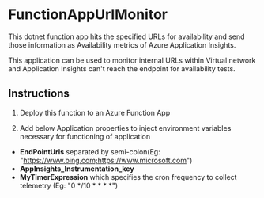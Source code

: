 # FunctionAppUrlMonitor

This dotnet function app hits the specified URLs for availability and send those information as Availability metrics of Azure Application Insights.

This application can be used to monitor internal URLs within Virtual network and Application Insights can't reach the endpoint for availability tests.

## Instructions

1. Deploy this function to an Azure Function App

2. Add below Application properties to inject environment variables necessary for functioning of application

  - <b>EndPointUrls</b> separated by semi-colon(Eg: "https://www.bing.com;https://www.microsoft.com")
  - <b>AppInsights_Instrumentation_key</b>
  - <b>MyTimerExpression</b> which specifies the cron frequency to collect telemetry (Eg: "0 */10 * * * *")
